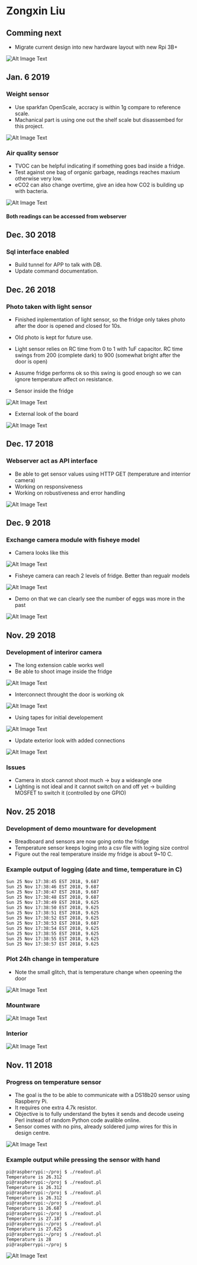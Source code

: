 # Zongxin Liu
## Comming next
* Migrate current design into new hardware layout with new Rpi 3B+

![Alt Image Text](https://github.com/WyattLiu/ECE496-PUT/blob/master/Individual%20Progress%20Log/Zongxin%20Pictures/latetest_connections.jpeg?raw=true "board")


## Jan. 6 2019
### Weight sensor
* Use sparkfan OpenScale, accracy is within 1g compare to reference scale.
* Machanical part is using one out the shelf scale but disassembed for this project.

![Alt Image Text](https://github.com/WyattLiu/ECE496-PUT/blob/master/Individual%20Progress%20Log/Zongxin%20Pictures/scale.jpeg?raw=true "weight sensor")

### Air quality sensor
* TVOC can be helpful indicating if something goes bad inside a fridge.
* Test against one bag of organic garbage, readings reaches maxium otherwise very low.
* eCO2 can also change overtime, give an idea how CO2 is building up with bacteria.

![Alt Image Text](https://github.com/WyattLiu/ECE496-PUT/blob/master/Individual%20Progress%20Log/Zongxin%20Pictures/css811.jpeg?raw=true "air quality sensor")

#### Both readings can be accessed from webserver

## Dec. 30 2018
### Sql interface enabled
* Build tunnel for APP to talk with DB.
* Update command documentation.

## Dec. 26 2018
### Photo taken with light sensor
* Finished inplementation of light sensor, so the fridge only takes photo after the door is opened and closed for 10s.
* Old photo is kept for future use.
* Light sensor relies on RC time from 0 to 1 with 1uF capacitor. RC time swings from 200 (complete dark) to 900 (somewhat bright after the door is open)
* Assume fridge performs ok so this swing is good enough so we can ignore temperature affect on resistance.

* Sensor inside the fridge

![Alt Image Text](https://github.com/WyattLiu/ECE496-PUT/blob/master/Individual%20Progress%20Log/Zongxin%20Pictures/light_sensor.jpg?raw=true "light sensor")

* External look of the board

![Alt Image Text](https://github.com/WyattLiu/ECE496-PUT/blob/master/Individual%20Progress%20Log/Zongxin%20Pictures/board_with_LDR.jpg?raw=true "pin 6 used")

## Dec. 17 2018
### Webserver act as API interface
* Be able to get sensor values using HTTP GET (temperature and interrior camera)
* Working on responsiveness
* Working on robustiveness and error handling

![Alt Image Text](https://github.com/WyattLiu/ECE496-PUT/blob/master/Individual%20Progress%20Log/Zongxin%20Pictures/webapi.jpg?raw=true "website")

## Dec. 9 2018
### Exchange camera module with fisheye model

* Camera looks like this

![Alt Image Text](https://github.com/WyattLiu/ECE496-PUT/blob/master/Individual%20Progress%20Log/Zongxin%20Pictures/camera.jpg?raw=true "camera")

* Fisheye camera can reach 2 levels of fridge. Better than regualr models

![Alt Image Text](https://github.com/WyattLiu/ECE496-PUT/blob/master/Individual%20Progress%20Log/Zongxin%20Pictures/egg_after.jpg?raw=true "egg after")

* Demo on that we can clearly see the number of eggs was more in the past

![Alt Image Text](https://github.com/WyattLiu/ECE496-PUT/blob/master/Individual%20Progress%20Log/Zongxin%20Pictures/egg_before.jpg?raw=true "egg before")

## Nov. 29 2018
### Development of interiror camera
* The long extension cable works well
* Be able to shoot image inside the fridge

![Alt Image Text](https://github.com/WyattLiu/ECE496-PUT/blob/master/Individual%20Progress%20Log/Zongxin%20Pictures/init_interior.jpg?raw=true "initial interior photo")

* Interconnect throught the door is working ok

![Alt Image Text](https://github.com/WyattLiu/ECE496-PUT/blob/master/Individual%20Progress%20Log/Zongxin%20Pictures/IMG_0539.jpeg?raw=true "inter connect")

* Using tapes for initial developement

![Alt Image Text](https://github.com/WyattLiu/ECE496-PUT/blob/master/Individual%20Progress%20Log/Zongxin%20Pictures/IMG_0540.jpeg?raw=true "camera placement")

* Update exterior look with added connections

![Alt Image Text](https://github.com/WyattLiu/ECE496-PUT/blob/master/Individual%20Progress%20Log/Zongxin%20Pictures/IMG_0541.jpeg?raw=true "exterior update")

                                                                           

### Issues
* Camera in stock cannot shoot much -> buy a wideangle one
* Lighting is not ideal and it cannot switch on and off yet -> building MOSFET to switch it (controlled by one GPIO)

## Nov. 25 2018
### Development of demo mountware for development
* Breadboard and sensors are now going onto the fridge
* Temperature sensor keeps loging into a csv file with loging size control
* Figure out the real temperature inside my fridge is about 9~10 C.

### Example output of logging (date and time, temperature in C)
```
Sun 25 Nov 17:38:45 EST 2018, 9.687
Sun 25 Nov 17:38:46 EST 2018, 9.687
Sun 25 Nov 17:38:47 EST 2018, 9.687
Sun 25 Nov 17:38:48 EST 2018, 9.687
Sun 25 Nov 17:38:49 EST 2018, 9.625
Sun 25 Nov 17:38:50 EST 2018, 9.625
Sun 25 Nov 17:38:51 EST 2018, 9.625
Sun 25 Nov 17:38:52 EST 2018, 9.625
Sun 25 Nov 17:38:53 EST 2018, 9.687
Sun 25 Nov 17:38:54 EST 2018, 9.625
Sun 25 Nov 17:38:55 EST 2018, 9.625
Sun 25 Nov 17:38:55 EST 2018, 9.625
Sun 25 Nov 17:38:57 EST 2018, 9.625
```
### Plot 24h change in temperature

* Note the small glitch, that is temperature change when opeening the door

![Alt Image Text](https://github.com/WyattLiu/ECE496-PUT/blob/master/Individual%20Progress%20Log/Zongxin%20Pictures/temp_log_demo_nov_2425.jpg?raw=true "24h plot")

### Mountware
![Alt Image Text](https://github.com/WyattLiu/ECE496-PUT/blob/master/Individual%20Progress%20Log/Zongxin%20Pictures/IMG_0517.jpeg?raw=true "mount")
### Interior
![Alt Image Text](https://github.com/WyattLiu/ECE496-PUT/blob/master/Individual%20Progress%20Log/Zongxin%20Pictures/IMG_0518.jpeg?raw=true "temp sensor inside")
## Nov. 11 2018
### Progress on temperature sensor
* The goal is the to be able to communicate with a DS18b20 sensor using Raspberry Pi.
* It requires one extra 4.7k resistor.
* Objective is to fully understand the bytes it sends and decode useing Perl instead of random Python code avalible online. 
* Sensor comes with no pins, already soldered jump wires for this in design centre.

![Alt Image Text](https://github.com/WyattLiu/ECE496-PUT/blob/master/Individual%20Progress%20Log/Zongxin%20Pictures/IMG_0438.jpeg?raw=true "Sensor")


### Example output while pressing the sensor with hand
```
pi@raspberrypi:~/proj $ ./readout.pl 
Temperature is 26.312
pi@raspberrypi:~/proj $ ./readout.pl 
Temperature is 26.312
pi@raspberrypi:~/proj $ ./readout.pl 
Temperature is 26.312
pi@raspberrypi:~/proj $ ./readout.pl 
Temperature is 26.687
pi@raspberrypi:~/proj $ ./readout.pl 
Temperature is 27.187
pi@raspberrypi:~/proj $ ./readout.pl 
Temperature is 27.625
pi@raspberrypi:~/proj $ ./readout.pl 
Temperature is 28
pi@raspberrypi:~/proj $ 
```

![Alt Image Text](https://github.com/WyattLiu/ECE496-PUT/blob/master/Individual%20Progress%20Log/Zongxin%20Pictures/IMG_0439.jpeg?raw=true "Configure sensor")
